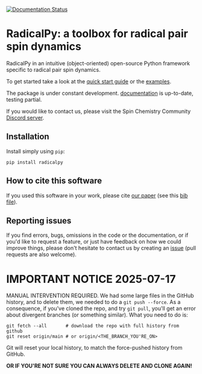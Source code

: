 [![Documentation Status](https://readthedocs.org/projects/radicalpy/badge/?version=latest)](https://radicalpy.readthedocs.io/en/latest/?badge=latest)

# RadicalPy: a toolbox for radical pair spin dynamics

RadicalPy in an intuitive (object-oriented) open-source Python
framework specific to radical pair spin dynamics.

To get started take a look at the [quick start
guide](https://github.com/Spin-Chemistry-Labs/radicalpy/tree/main/docs/quick-start/guide.org)
or the
[examples](https://github.com/Spin-Chemistry-Labs/radicalpy/tree/main/examples).

The package is under constant development. [documentation](https://radicalpy.readthedocs.io/) is
up-to-date, testing partial.

If you would like to contact us, please visit the Spin Chemistry Community [Discord server](https://discord.gg/NZdjhFS3Es).

## Installation

Install simply using `pip`:

```
pip install radicalpy
```

## How to cite this software

If you used this software in your work, please cite [our paper](https://pubs.acs.org/doi/full/10.1021/acs.jctc.4c00887) (see this [bib file](CITATION.bib)).

## Reporting issues

If you find errors, bugs, omissions in the code or the documentation, or if you'd like to request a feature, or just have feedback on how we could improve things, please don't hesitate to contact us by creating an [issue](https://github.com/Spin-Chemistry-Labs/radicalpy/issues) (pull requests are also welcome).

# IMPORTANT NOTICE 2025-07-17

MANUAL INTERVENTION REQUIRED. We had some large files in the GitHub history, and to delete them, we needed to do a `git push --force`. As a consequence, if you've cloned the repo, and try `git pull`, you'll get an error about divergent branches (or something similar). What you need to do is:

```
git fetch --all       # download the repo with full history from github
git reset origin/main # or origin/<THE_BRANCH_YOU'RE_ON>
```

Git will reset your local history, to match the force-pushed history from GitHub.

**OR IF YOU'RE NOT SURE YOU CAN ALWAYS DELETE AND CLONE AGAIN!**

